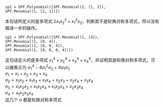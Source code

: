 ```
sp1 = SPF.Polynomial([SPF.Monomial(2, [1, 2]), 
SPF.Monomial(1, [2, 1])]) 
```
本句话所定义的是多项式 $2x_1x_2^2+x_1^2x_2$，判断其不是轮换对称多项式，所以没有做进一步的操作。
```
sp2 = SPF.Polynomial([SPF.Monomial(1, [4]), 
SPF.Monomial(1, [0, 4]), 
SPF.Monomial(1, [0, 0, 4]), 
SPF.Monomial(1, [0, 0, 0, 4])])
```
这句话定义的是多项式 $x_1^4+x_2^4+x_3^4+x_4^4$，并证明其是轮换对称多项式，可以被表示为 
$\sigma_1^4-4\sigma_1^2\sigma_2+4\sigma_1\sigma_3$ <br>
$\sigma_1 = x_1+x_2+x_3+x_4$<br>
$\sigma_2=x_1x_2+x_1x_3+x_1x_4+x_2x_3+x_2x_4+x_3x_4$<br>
$\sigma_3 = x_1x_2x_3+x_1x_2x_4+x_1x_3x_4+x_2x_3x_4$<br>
$\sigma_4 = x_1x_2x_3x_4$<br>
这几个 $\sigma$ 都是轮换对称多项式
